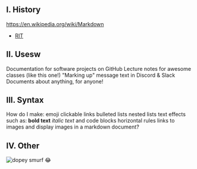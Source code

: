 ## I. History
https://en.wikipedia.org/wiki/Markdown
- [RIT](https://en.wikipedia.org/wiki/Markdown)

## II. Usesw
Documentation for software projects on GitHub
Lecture notes for awesome classes (like this one!)
"Marking up" message text in Discord & Slack
Documents about anything, for anyone!

## III. Syntax
How do I make:
emoji
clickable links
bulleted lists
nested lists
text effects such as:
**bold text**
*italic text*
and code blocks
horizontal rules
links to images
and display images in a markdown document?


## IV. Other
![dopey smurf](https://vignette.wikia.nocookie.net/smurfs/images/0/0d/Dopey4.JPG/revision/latest/scale-to-width-down/240?cb=20180929070848)
:joy:
